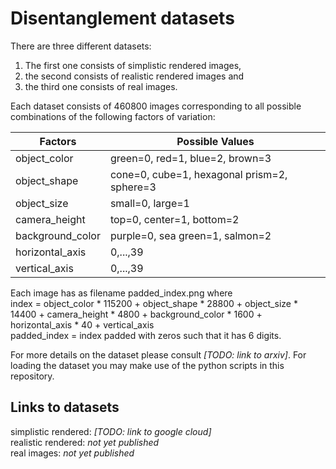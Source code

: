 # Disentanglement datasets

There are three different datasets: 
1. The first one consists of simplistic rendered images, 
2. the second consists of realistic rendered images and 
3. the third one consists of real images.

Each dataset consists of 460800 images corresponding to all possible combinations of the following factors of variation:

|Factors|Possible Values|
|---|---|
|object_color|green=0, red=1, blue=2, brown=3|
|object_shape|cone=0, cube=1, hexagonal prism=2, sphere=3|
|object_size|small=0, large=1|
|camera_height|top=0, center=1, bottom=2|
|background_color|purple=0, sea green=1, salmon=2|
|horizontal_axis|0,...,39|
|vertical_axis|0,...,39|

Each image has as filename padded_index.png where  
index = object_color * 115200 + object_shape * 28800 + object_size * 14400 + camera_height * 4800 + background_color * 1600 + horizontal_axis * 40 + vertical_axis  
padded_index = index padded with zeros such that it has 6 digits.

For more details on the dataset please consult _[TODO: link to arxiv]_. For loading the dataset you may make use of the python scripts in this repository.

## Links to datasets

simplistic rendered:  _[TODO: link to google cloud]_  
realistic rendered:  _not yet published_  
real images:  _not yet published_  
